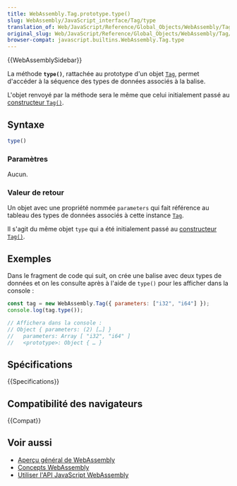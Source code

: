```yaml
---
title: WebAssembly.Tag.prototype.type()
slug: WebAssembly/JavaScript_interface/Tag/type
translation_of: Web/JavaScript/Reference/Global_Objects/WebAssembly/Tag/type
original_slug: Web/JavaScript/Reference/Global_Objects/WebAssembly/Tag/type
browser-compat: javascript.builtins.WebAssembly.Tag.type
---
```


{{WebAssemblySidebar}}

La méthode **`type()`**, rattachée au prototype d'un objet [`Tag`](/fr/docs/Web/JavaScript/Reference/Global_Objects/WebAssembly/Tag), permet d'accéder à la séquence des types de données associés à la balise.

L'objet renvoyé par la méthode sera le même que celui initialement passé au [constructeur `Tag()`](/fr/docs/Web/JavaScript/Reference/Global_Objects/WebAssembly/Tag/Tag).

## Syntaxe

```js
type()
```

### Paramètres

Aucun.

### Valeur de retour

Un objet avec une propriété nommée `parameters` qui fait référence au tableau des types de données associés à cette instance [`Tag`](/fr/docs/Web/JavaScript/Reference/Global_Objects/WebAssembly/Tag).

Il s'agit du même objet `type` qui a été initialement passé au [constructeur `Tag()`](/fr/docs/Web/JavaScript/Reference/Global_Objects/WebAssembly/Tag/Tag).

## Exemples

Dans le fragment de code qui suit, on crée une balise avec deux types de données et on les consulte après à l'aide de `type()` pour les afficher dans la console&nbsp;:

```js
const tag = new WebAssembly.Tag({ parameters: ["i32", "i64"] });
console.log(tag.type());

// Affichera dans la console :
// Object { parameters: (2) […] }
//   parameters: Array [ "i32", "i64" ]
//   <prototype>: Object { … }
```

## Spécifications

{{Specifications}}

## Compatibilité des navigateurs

{{Compat}}

## Voir aussi

- [Aperçu général de WebAssembly](/fr/docs/WebAssembly)
- [Concepts WebAssembly](/fr/docs/WebAssembly/Concepts)
- [Utiliser l'API JavaScript WebAssembly](/fr/docs/WebAssembly/Using_the_JavaScript_API)
